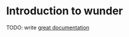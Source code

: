 # Introduction to wunder

TODO: write [great documentation](http://jacobian.org/writing/what-to-write/)
